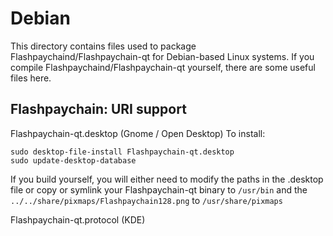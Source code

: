 
Debian
====================
This directory contains files used to package Flashpaychaind/Flashpaychain-qt
for Debian-based Linux systems. If you compile Flashpaychaind/Flashpaychain-qt yourself, there are some useful files here.

## Flashpaychain: URI support ##


Flashpaychain-qt.desktop  (Gnome / Open Desktop)
To install:

	sudo desktop-file-install Flashpaychain-qt.desktop
	sudo update-desktop-database

If you build yourself, you will either need to modify the paths in
the .desktop file or copy or symlink your Flashpaychain-qt binary to `/usr/bin`
and the `../../share/pixmaps/Flashpaychain128.png` to `/usr/share/pixmaps`

Flashpaychain-qt.protocol (KDE)

